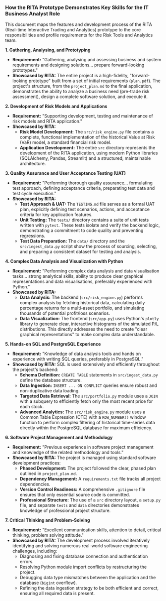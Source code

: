 ### How the RITA Prototype Demonstrates Key Skills for the IT Business Analyst Role

This document maps the features and development process of the RITA (Real-time Interactive Trading and Analytics) prototype to the core responsibilities and profile requirements for the Risk Tools and Analytics team.

**1. Gathering, Analysing, and Prototyping**

*   **Requirement:** "Gathering, analysing and assessing business and system requirements and designing solutions... prepare forward-looking prototypes."
*   **Showcased by RITA:** The entire project is a high-fidelity, "forward-looking prototype" built from a set of initial requirements (`plan.pdf`). The project's structure, from the `project_plan.md` to the final application, demonstrates the ability to analyze a business need (pre-trade risk assessment), design a complete software solution, and execute it.

**2. Development of Risk Models and Applications**

*   **Requirement:** "Supporting development, testing and maintenance of risk models and RITA application."
*   **Showcased by RITA:**
    *   **Risk Model Development:** The `src/risk_engine.py` file contains a complete, functional implementation of the historical Value at Risk (VaR) model, a standard financial risk model.
    *   **Application Development:** The entire `src` directory represents the development of the RITA application, using modern Python libraries (SQLAlchemy, Pandas, Streamlit) and a structured, maintainable architecture.

**3. Quality Assurance and User Acceptance Testing (UAT)**

*   **Requirement:** "Performing thorough quality assurance... formulating test approach, defining acceptance criteria, preparating test data and test cycle execution."
*   **Showcased by RITA:**
    *   **Test Approach & UAT:** The `TESTING.md` file serves as a formal UAT plan, explicitly defining test scenarios, actions, and acceptance criteria for key application features.
    *   **Unit Testing:** The `tests/` directory contains a suite of unit tests written with `pytest`. These tests isolate and verify the backend logic, demonstrating a commitment to code quality and preventing regressions.
    *   **Test Data Preparation:** The `data/` directory and the `src/ingest_data.py` script show the process of sourcing, selecting, and preparing a consistent dataset for testing and analysis.

**4. Complex Data Analysis and Visualization with Python**

*   **Requirement:** "Performing complex data analysis and data visualisation tasks... strong analytical skills, ability to produce clear graphical representations and data visualisations, preferably experienced with Python."
*   **Showcased by RITA:**
    *   **Data Analysis:** The backend (`src/risk_engine.py`) performs complex analysis by fetching historical data, calculating daily percentage returns for a multi-asset portfolio, and simulating thousands of potential profit/loss scenarios.
    *   **Data Visualization:** The frontend (`src/app.py`) uses Python's `plotly` library to generate clear, interactive histograms of the simulated P/L distributions. This directly addresses the need to create "clear graphical representations" to make complex data understandable.

**5. Hands-on SQL and PostgreSQL Experience**

*   **Requirement:** "Knowledge of data analysis tools and hands on experience with writing SQL queries, preferably in PostgreSQL."
*   **Showcased by RITA:** SQL is used extensively and efficiently throughout the project's backend:
    *   **Schema Definition:** `CREATE TABLE` statements in `src/ingest_data.py` define the database structure.
    *   **Data Ingestion:** `INSERT ... ON CONFLICT` queries ensure robust and non-duplicative data loading.
    *   **Targeted Data Retrieval:** The `src/portfolio.py` module uses a `JOIN` with a subquery to efficiently fetch only the most recent price for each stock.
    *   **Advanced Analytics:** The `src/risk_engine.py` module uses a Common Table Expression (CTE) with a `ROW_NUMBER()` window function to perform complex filtering of historical time-series data directly within the PostgreSQL database for maximum efficiency.

**6. Software Project Management and Methodology**

*   **Requirement:** "Previous experience in software project management and knowledge of the related methodology and tools."
*   **Showcased by RITA:** The project is managed using standard software development practices:
    *   **Phased Development:** The project followed the clear, phased plan outlined in `project_plan.md`.
    *   **Dependency Management:** A `requirements.txt` file tracks all project dependencies.
    *   **Version Control Readiness:** A comprehensive `.gitignore` file ensures that only essential source code is committed.
    *   **Professional Structure:** The use of a `src` directory layout, a `setup.py` file, and separate `tests` and `data` directories demonstrates knowledge of professional project structure.

**7. Critical Thinking and Problem-Solving**

*   **Requirement:** "Excellent communication skills, attention to detail, critical thinking, problem solving attitude."
*   **Showcased by RITA:** The development process involved iteratively identifying and solving numerous real-world software engineering challenges, including:
    *   Diagnosing and fixing database connection and authentication errors.
    *   Resolving Python module import conflicts by restructuring the project.
    *   Debugging data type mismatches between the application and the database (`bigint` overflow).
    *   Refining the data ingestion strategy to be both efficient and correct, ensuring all required data is present.